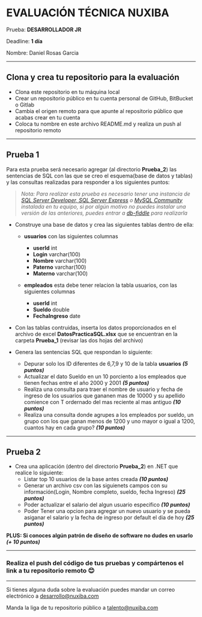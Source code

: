 
# EVALUACIÓN TÉCNICA NUXIBA #

Prueba: **DESARROLLADOR JR**

Deadline: **1 día**

Nombre: Daniel Rosas Garcia

------
## Clona y crea tu repositorio para la evaluación ##
* Clona este repositorio en tu máquina local
* Crear un repositorio público en tu cuenta personal de GitHub, BitBucket o Gitlab
* Cambia el origen remoto para que apunte al repositorio público que acabas crear en tu cuenta
* Coloca tu nombre en este archivo README.md y realiza un push al repositorio remoto

------

## Prueba 1 ##

Para esta prueba será necesario agregar (al directorio **Prueba_2**) las sentencias de SQL con las que se creo el esquema(base de datos y tablas) y las consultas realizadas para responder a los siguientes puntos:

> *Nota: Para realizar esta prueba es necesario tener una instancia de [SQL Server Developer, SQL Server Express](https://www.microsoft.com/es-mx/sql-server/sql-server-downloads) o [MySQL Community](https://dev.mysql.com/downloads/mysql/) instalada en tu equipo, si por algún motivo no puedes instalar una versión de las anteriores, puedes entrar a [db-fiddle](https://www.db-fiddle.com/) para realizarla*

* Construye una base de datos y crea las siguientes tablas dentro de ella:
	* **usuarios** con las siguientes columnas
		* **userId** int
		* **Login** varchar(100)
		* **Nombre** varchar(100)
		* **Paterno** varchar(100)
		* **Materno** varchar(100)

	* **empleados** esta debe tener relacion la tabla usuarios, con las siguientes columnas
		* **userId** int
		* **Sueldo** double
		* **FechaIngreso** date


		
* Con las tablas contruidas, inserta los datos proporcionados en el archivo de excel **DatosPracticaSQL.xlsx** que se encuentran en la carpeta **Prueba_1** (revisar las dos hojas del archivo)
* Genera las sentencias SQL que respondan lo siguiente:
	* Depurar solo los ID diferentes de 6,7,9 y 10  de la tabla  **usuarios** **_(5 puntos)_**
	* Actualizar el dato Sueldo en un 10 porciento a los empleados que tienen fechas entre el año 2000 y 2001 **_(5 puntos)_**
	* Realiza una consulta para traer el nombre de usuario y fecha de ingreso de los usuarios que gananen mas de 10000 y su apellido comience con 
	T ordernado del mas reciente al mas antiguo **_(10 puntos)_**
	* Realiza una consulta donde agrupes a los empleados por sueldo, un grupo con los que ganan menos de 1200 y uno mayor o igual a 1200, cuantos hay en cada grupo? **_(10 puntos)_**

------

## Prueba 2 ##
* Crea una aplicación (dentro del directorio **Prueba_2**) en .NET que realice lo siguiente:
	* Listar top 10 usuarios de la base antes creada **_(10 puntos)_**
	* Generar un archivo csv con las siguienets campos con su información(Login, Nombre completo, sueldo, fecha Ingreso)  **_(25 puntos)_**
	* Poder actualizar el salario del algun usuario especifico **_(10 puntos)_**
	* Poder Tener una opcion para agregar un nuevo usuario y se pueda asiganar el salario y la fecha de ingreso por default el dia de hoy **_(25 puntos)_**



**PLUS: Si conoces algún patrón de diseño de software no dudes en usarlo** **_(+ 10 puntos)_**

------

### Realiza el push del código de tus pruebas y compártenos el link a tu repositorio remoto 😊 

------
Si tienes alguna duda sobre la evaluación puedes mandar un correo electrónico a [desarrollo@nuxiba.com](mailto:desarrollo@nuxiba.com?subject=Dudas%20sobre%20evaluación%20técnica)

Manda la liga de tu repositorio público a [talento@nuxiba.com](mailto:talento@nuxiba.com?subject=[EvaluaciónDesarrollo]%20Este%20es%20mi%20repositorio)